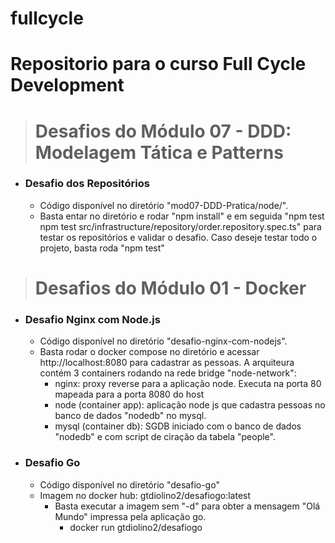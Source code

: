 # fullcycle
# Repositorio para o curso Full Cycle Development

> # Desafios do Módulo 07 - DDD: Modelagem Tática e Patterns #

- ### Desafio dos Repositórios
    * Código disponível no diretório "mod07-DDD-Pratica/node/". 
    * Basta entar no diretório e rodar "npm install" e em seguida "npm test npm test src/infrastructure/repository/order.repository.spec.ts" para testar os repositórios e validar o desafio. Caso deseje testar todo o projeto, basta roda "npm test"



> # Desafios do Módulo 01 - Docker ###
- ### Desafio Nginx com Node.js
    * Código disponível no diretório "desafio-nginx-com-nodejs". 
    * Basta rodar o docker compose no diretório e acessar http://localhost:8080 para cadastrar as pessoas. A arquiteura contém 3 containers rodando na rede       bridge "node-network":
      - nginx: proxy reverse para a aplicação node. Executa na porta 80 mapeada para a porta 8080 do host
      - node (container app): aplicação node js que cadastra pessoas no banco de dados "nodedb" no mysql.
      - mysql (container db): SGDB iniciado com o banco de dados "nodedb" e com script de ciração da tabela "people".
      
- ### Desafio Go
   * Código disponível no diretório "desafio-go"
   * Imagem no docker hub: gtdiolino2/desafiogo:latest
      - Basta executar a imagem sem "-d" para obter  a mensagem "Olá Mundo" impressa pela aplicação go.
         - docker run  gtdiolino2/desafiogo



